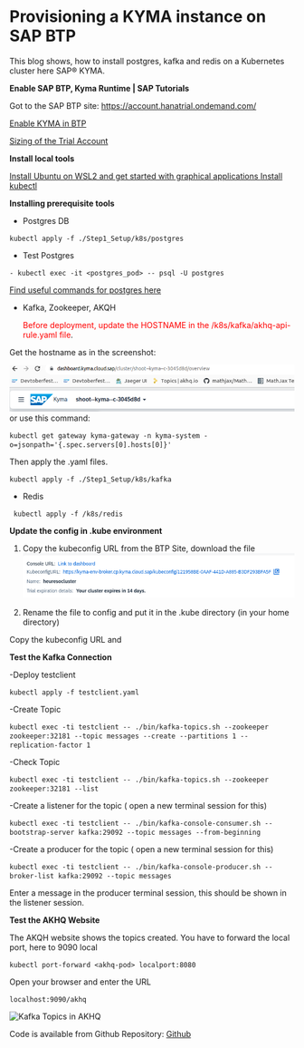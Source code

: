 # Provisioning a KYMA instance on SAP BTP

This blog shows, how to install postgres, kafka and redis on a Kubernetes cluster here SAP® KYMA. 

**Enable SAP BTP, Kyma Runtime | SAP Tutorials**

Got to the SAP BTP site: https://account.hanatrial.ondemand.com/

[Enable KYMA in BTP](https://developers.sap.com/tutorials/cp-kyma-getting-started.html)

[Sizing of the Trial Account](https://help.sap.com/docs/btp/sap-business-technology-platform/about-trial-account)

**Install local tools**

[Install Ubuntu on WSL2 and get started with graphical applications ](https://ubuntu.com/tutorials/install-ubuntu-on-wsl2-on-windows-11-with-gui-support#1-overview)
[Install kubectl](https://kubernetes.io/docs/tasks/tools/)

**Installing prerequisite tools**

- Postgres DB

``` kubectl
kubectl apply -f ./Step1_Setup/k8s/postgres
```

- Test Postgres
``` kubectl 
- kubectl exec -it <postgres_pod> -- psql -U postgres
```

[Find useful commands for postgres here]( https://docs.vmware.com/en/VMware-SQL-with-Postgres-for-Kubernetes/1.9/tanzu-postgres-k8s/GUID-accessing.html)

- Kafka, Zookeeper, AKQH

  <span style="color: red;">Before deployment, update the HOSTNAME in the /k8s/kafka/akhq-api-rule.yaml file</span>.

Get the hostname as in the screenshot:

![Hostname Kyma](hostname_kyma.png) or use this command:

``` kubectl
kubectl get gateway kyma-gateway -n kyma-system -o=jsonpath='{.spec.servers[0].hosts[0]}'
```

Then apply the .yaml files.

``` kubectl
kubectl apply -f ./Step1_Setup/k8s/kafka 
```

- Redis

``` kubectl
 kubectl apply -f /k8s/redis
```

**Update the config in .kube environment**
1. Copy the kubeconfig URL from the BTP Site, download the file
   ![img.png](kubeconfig.png)

2. Rename the file to config and put it in the  .kube directory (in your home directory)

Copy the kubeconfig URL and



**Test the Kafka Connection**

-Deploy testclient
``` kubectl
kubectl apply -f testclient.yaml
```

-Create Topic
``` kubectl
kubectl exec -ti testclient -- ./bin/kafka-topics.sh --zookeeper zookeeper:32181 --topic messages --create --partitions 1 --replication-factor 1
```

-Check Topic
``` kubectl
kubectl exec -ti testclient -- ./bin/kafka-topics.sh --zookeeper zookeeper:32181 --list
```

-Create a listener for the topic ( open a new terminal session for this)
``` kubectl
kubectl exec -ti testclient -- ./bin/kafka-console-consumer.sh --bootstrap-server kafka:29092 --topic messages --from-beginning
```

-Create a producer for the topic ( open a new terminal session for this)
``` kubectl
kubectl exec -ti testclient -- ./bin/kafka-console-producer.sh --broker-list kafka:29092 --topic messages
```
Enter a message in the producer terminal session, this should be shown in the listener session.


**Test the AKHQ Website**

The AKQH website shows the topics created. You have to forward the local port, here to 9090 local

``` kubectl
kubectl port-forward <akhq-pod> localport:8080
```

Open your browser and enter the URL
``` url
localhost:9090/akhq
```

![Kafka Topics in AKHQ](img.png)

Code is available from Github Repository: [Github](https://github.com/mizmauz/heureso_kyma)
